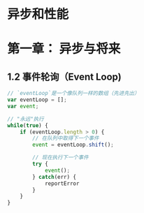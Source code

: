 #  异步和性能
# 第一章： 异步与将来

## 1.2 事件轮询（Event Loop)

```js
// `eventLoop`是一个像队列一样的数组（先进先出）
var eventLoop = [];
var event;

// "永远"执行
while(true) {
    if (eventLoop.length > 0) {
        // 在队列中取得下一个事件
        event = eventLoop.shift();

        // 现在执行下一个事件
        try {
            event();
        } catch(err) {
            reportError
        }
    }
}
```